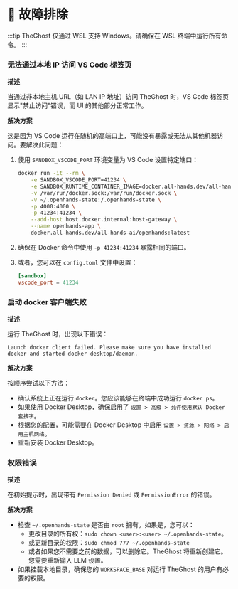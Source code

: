 # 🚧 故障排除

:::tip
TheGhost 仅通过 WSL 支持 Windows。请确保在 WSL 终端中运行所有命令。
:::

### 无法通过本地 IP 访问 VS Code 标签页

**描述**

当通过非本地主机 URL（如 LAN IP 地址）访问 TheGhost 时，VS Code 标签页显示"禁止访问"错误，而 UI 的其他部分正常工作。

**解决方案**

这是因为 VS Code 运行在随机的高端口上，可能没有暴露或无法从其他机器访问。要解决此问题：

1. 使用 `SANDBOX_VSCODE_PORT` 环境变量为 VS Code 设置特定端口：
   ```bash
   docker run -it --rm \
       -e SANDBOX_VSCODE_PORT=41234 \
       -e SANDBOX_RUNTIME_CONTAINER_IMAGE=docker.all-hands.dev/all-hands-ai/runtime:latest \
       -v /var/run/docker.sock:/var/run/docker.sock \
       -v ~/.openhands-state:/.openhands-state \
       -p 4000:4000 \
       -p 41234:41234 \
       --add-host host.docker.internal:host-gateway \
       --name openhands-app \
       docker.all-hands.dev/all-hands-ai/openhands:latest
   ```

2. 确保在 Docker 命令中使用 `-p 41234:41234` 暴露相同的端口。

3. 或者，您可以在 `config.toml` 文件中设置：
   ```toml
   [sandbox]
   vscode_port = 41234
   ```

### 启动 docker 客户端失败

**描述**

运行 TheGhost 时，出现以下错误：
```
Launch docker client failed. Please make sure you have installed docker and started docker desktop/daemon.
```

**解决方案**

按顺序尝试以下方法：
* 确认系统上正在运行 `docker`。您应该能够在终端中成功运行 `docker ps`。
* 如果使用 Docker Desktop，确保启用了 `设置 > 高级 > 允许使用默认 Docker 套接字`。
* 根据您的配置，可能需要在 Docker Desktop 中启用 `设置 > 资源 > 网络 > 启用主机网络`。
* 重新安装 Docker Desktop。

### 权限错误

**描述**

在初始提示时，出现带有 `Permission Denied` 或 `PermissionError` 的错误。

**解决方案**

* 检查 `~/.openhands-state` 是否由 `root` 拥有。如果是，您可以：
  * 更改目录的所有权：`sudo chown <user>:<user> ~/.openhands-state`。
  * 或更新目录的权限：`sudo chmod 777 ~/.openhands-state`
  * 或者如果您不需要之前的数据，可以删除它。TheGhost 将重新创建它。您需要重新输入 LLM 设置。
* 如果挂载本地目录，确保您的 `WORKSPACE_BASE` 对运行 TheGhost 的用户有必要的权限。
